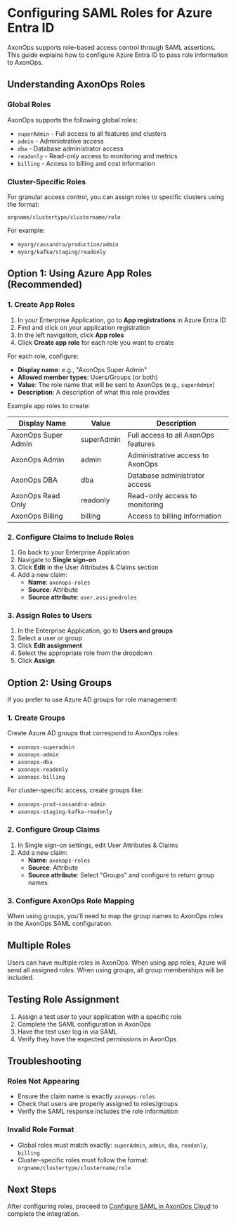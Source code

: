# Configuring SAML Roles for Azure Entra ID

AxonOps supports role-based access control through SAML assertions. This guide explains how to configure Azure Entra ID to pass role information to AxonOps.

## Understanding AxonOps Roles

### Global Roles
AxonOps supports the following global roles:
- `superAdmin` - Full access to all features and clusters
- `admin` - Administrative access
- `dba` - Database administrator access
- `readonly` - Read-only access to monitoring and metrics
- `billing` - Access to billing and cost information

### Cluster-Specific Roles
For granular access control, you can assign roles to specific clusters using the format:
```
orgname/clustertype/clustername/role
```

For example:
- `myorg/cassandra/production/admin`
- `myorg/kafka/staging/readonly`

## Option 1: Using Azure App Roles (Recommended)

### 1. Create App Roles

1. In your Enterprise Application, go to **App registrations** in Azure Entra ID
2. Find and click on your application registration
3. In the left navigation, click **App roles**
4. Click **Create app role** for each role you want to create

For each role, configure:
- **Display name**: e.g., "AxonOps Super Admin"
- **Allowed member types**: Users/Groups (or both)
- **Value**: The role name that will be sent to AxonOps (e.g., `superAdmin`)
- **Description**: A description of what this role provides

Example app roles to create:

| Display Name | Value | Description |
|--------------|-------|-------------|
| AxonOps Super Admin | superAdmin | Full access to all AxonOps features |
| AxonOps Admin | admin | Administrative access to AxonOps |
| AxonOps DBA | dba | Database administrator access |
| AxonOps Read Only | readonly | Read-only access to monitoring |
| AxonOps Billing | billing | Access to billing information |

### 2. Configure Claims to Include Roles

1. Go back to your Enterprise Application
2. Navigate to **Single sign-on**
3. Click **Edit** in the User Attributes & Claims section
4. Add a new claim:
   - **Name**: `axonops-roles`
   - **Source**: Attribute
   - **Source attribute**: `user.assignedroles`

### 3. Assign Roles to Users

1. In the Enterprise Application, go to **Users and groups**
2. Select a user or group
3. Click **Edit assignment**
4. Select the appropriate role from the dropdown
5. Click **Assign**

## Option 2: Using Groups

If you prefer to use Azure AD groups for role management:

### 1. Create Groups

Create Azure AD groups that correspond to AxonOps roles:
- `axonops-superadmin`
- `axonops-admin`
- `axonops-dba`
- `axonops-readonly`
- `axonops-billing`

For cluster-specific access, create groups like:
- `axonops-prod-cassandra-admin`
- `axonops-staging-kafka-readonly`

### 2. Configure Group Claims

1. In Single sign-on settings, edit User Attributes & Claims
2. Add a new claim:
   - **Name**: `axonops-roles`
   - **Source**: Attribute
   - **Source attribute**: Select "Groups" and configure to return group names

### 3. Configure AxonOps Role Mapping

When using groups, you'll need to map the group names to AxonOps roles in the AxonOps SAML configuration.

## Multiple Roles

Users can have multiple roles in AxonOps. When using app roles, Azure will send all assigned roles. When using groups, all group memberships will be included.

## Testing Role Assignment

1. Assign a test user to your application with a specific role
2. Complete the SAML configuration in AxonOps
3. Have the test user log in via SAML
4. Verify they have the expected permissions in AxonOps

## Troubleshooting

### Roles Not Appearing
- Ensure the claim name is exactly `axonops-roles`
- Check that users are properly assigned to roles/groups
- Verify the SAML response includes the role information

### Invalid Role Format
- Global roles must match exactly: `superAdmin`, `admin`, `dba`, `readonly`, `billing`
- Cluster-specific roles must follow the format: `orgname/clustertype/clustername/role`

## Next Steps

After configuring roles, proceed to [Configure SAML in AxonOps Cloud](03-axonops-saml-azure.md) to complete the integration.